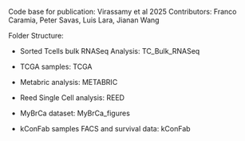 Code base for publication: Virassamy et al 2025
Contributors: Franco Caramia, Peter Savas, Luis Lara, Jianan Wang

Folder Structure:

- Sorted Tcells bulk RNASeq Analysis: TC_Bulk_RNASeq

- TCGA samples: TCGA

- Metabric analysis: METABRIC

- Reed Single Cell analysis: REED

- MyBrCa dataset: MyBrCa_figures

- kConFab samples FACS and survival data: kConFab
